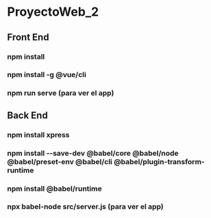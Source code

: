 # ProyectoWeb_2

## Front End
### npm install    
### npm install -g @vue/cli    
### npm run serve (para ver el app)


## Back End
### npm install xpress
### npm install --save-dev @babel/core @babel/node @babel/preset-env @babel/cli @babel/plugin-transform-runtime
### npm install @babel/runtime
### npx babel-node src/server.js (para ver el app)